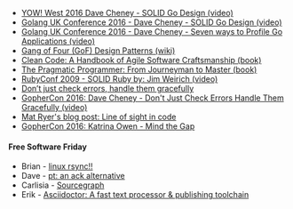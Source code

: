 - [YOW! West 2016 Dave Cheney - SOLID Go Design (video)](https://www.youtube.com/watch?v=0IaBAl7onCE&index=3&list=PLIpl4GKFQR6cT9WOLOwvVkMm7UP89-sUX)
- [Golang UK Conference 2016 - Dave Cheney - SOLID Go Design (video)](https://www.youtube.com/watch?v=zzAdEt3xZ1M)
- [Golang UK Conference 2016 - Dave Cheney - Seven ways to Profile Go Applications (video)](https://www.youtube.com/watch?v=2h_NFBFrciI)
- [Gang of Four (GoF) Design Patterns (wiki)](https://en.wikipedia.org/wiki/Design_Patterns)
- [Clean Code: A Handbook of Agile Software Craftsmanship (book)](https://www.amazon.com/Clean-Code-Handbook-Software-Craftsmanship/dp/0132350882/ref=sr_1_1?ie=UTF8&qid=1473407589&sr=8-1&keywords=clean+code)
- [The Pragmatic Programmer: From Journeyman to Master (book)](https://www.amazon.com/Pragmatic-Programmer-Journeyman-Master/dp/020161622X/ref=sr_1_4?ie=UTF8&qid=1473407589&sr=8-4&keywords=clean+code)
- [RubyConf 2009 - SOLID Ruby by: Jim Weirich (video)](https://www.youtube.com/watch?v=dKRbsE061u4)
- [Don’t just check errors, handle them gracefully](http://dave.cheney.net/2016/04/27/dont-just-check-errors-handle-them-gracefully)
- [GopherCon 2016: Dave Cheney - Don't Just Check Errors Handle Them Gracefully (video)](https://youtu.be/lsBF58Q-DnY?list=PL2ntRZ1ySWBdliXelGAItjzTMxy2WQh0P)
- [Mat Ryer's blog post: Line of sight in code](https://medium.com/mat-ryer/line-of-sight-in-code-186dd7cdea88#.jhdzyva0v)
- [GopherCon 2016: Katrina Owen - Mind the Gap](https://www.youtube.com/watch?v=ClPIeuL9HnI&index=4&list=PL2ntRZ1ySWBdliXelGAItjzTMxy2WQh0ne)

#### Free Software Friday

- Brian ­- [linux rsync!!](http://linux.die.net/man/1/rsync)
- Dave - [pt: an ack alternative](https://github.com/monochromegane/the_platinum_searcher)
- Carlisia - [Sourcegraph](https://sourcegraph.com/)
- Erik - [Asciidoctor: A fast text processor & publishing toolchain](http://asciidoctor.og/)